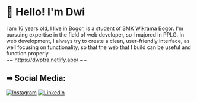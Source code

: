 # 👋 Hello! I'm Dwi
I am 16 years old, I live in Bogor, is a student of SMK Wikrama Bogor. I'm pursuing expertise in the field of web developer, so I majored in PPLG. In web development, I always try to create a clean, user-friendly interface, as well focusing on functionality, so that the web that I build can be useful and function properly.<br/>
~~ https://dwptra.netlify.app/ ~~

## ➡ Social Media:
[![Instagram](https://img.shields.io/badge/Instagram-%23E4405F.svg?logo=Instagram&logoColor=white)](https://instagram.com/https://www.instagram.com/dwiputra.09/) [![LinkedIn](https://img.shields.io/badge/LinkedIn-%230077B5.svg?logo=linkedin&logoColor=white)](https://linkedin.com/in/https://www.linkedin.com/in/dwi-putra-47203b261) 

<!-- Proudly created with GPRM ( https://gprm.itsvg.in ) -->
